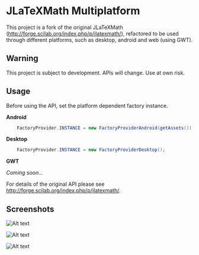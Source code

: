 JLaTeXMath Multiplatform
========================

This project is a fork of the original JLaTeXMath (http://forge.scilab.org/index.php/p/jlatexmath/), refactored to be used through different platforms, such as desktop, android and web (using GWT).

Warning
-------

This project is subject to development. APIs will change. Use at own risk.

Usage
-----

Before using the API, set the platform dependent factory instance.

**Android**
```java
	FactoryProvider.INSTANCE = new FactoryProviderAndroid(getAssets());
```

**Desktop**
```java
	FactoryProvider.INSTANCE = new FactoryProviderDesktop();
```

**GWT**

*Coming soon...*

For details of the original API please see http://forge.scilab.org/index.php/p/jlatexmath/.


Screenshots
-----------
![Alt text](/../others/screenshots/example1.PNG?raw=true "Example 1")

![Alt text](/../others/screenshots/example2.PNG?raw=true "Example 2")

![Alt text](/../others/screenshots/example3.png?raw=true "Example 3")